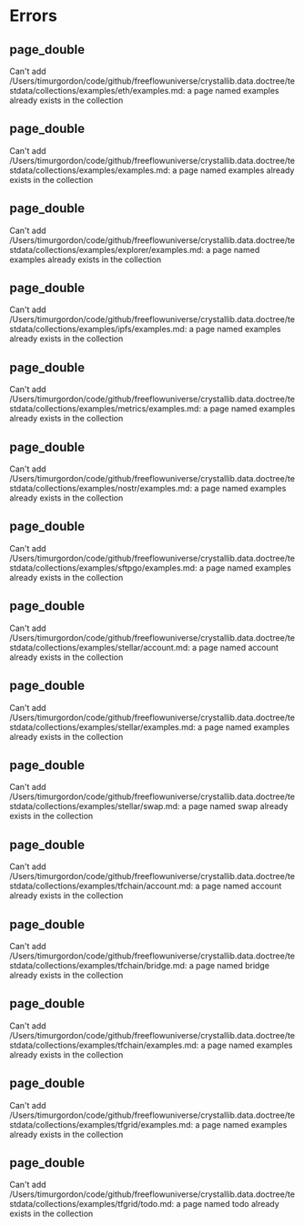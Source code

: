 # Errors



## page_double 

Can't add /Users/timurgordon/code/github/freeflowuniverse/crystallib.data.doctree/testdata/collections/examples/eth/examples.md: a page named examples already exists in the collection


## page_double 

Can't add /Users/timurgordon/code/github/freeflowuniverse/crystallib.data.doctree/testdata/collections/examples/examples.md: a page named examples already exists in the collection


## page_double 

Can't add /Users/timurgordon/code/github/freeflowuniverse/crystallib.data.doctree/testdata/collections/examples/explorer/examples.md: a page named examples already exists in the collection


## page_double 

Can't add /Users/timurgordon/code/github/freeflowuniverse/crystallib.data.doctree/testdata/collections/examples/ipfs/examples.md: a page named examples already exists in the collection


## page_double 

Can't add /Users/timurgordon/code/github/freeflowuniverse/crystallib.data.doctree/testdata/collections/examples/metrics/examples.md: a page named examples already exists in the collection


## page_double 

Can't add /Users/timurgordon/code/github/freeflowuniverse/crystallib.data.doctree/testdata/collections/examples/nostr/examples.md: a page named examples already exists in the collection


## page_double 

Can't add /Users/timurgordon/code/github/freeflowuniverse/crystallib.data.doctree/testdata/collections/examples/sftpgo/examples.md: a page named examples already exists in the collection


## page_double 

Can't add /Users/timurgordon/code/github/freeflowuniverse/crystallib.data.doctree/testdata/collections/examples/stellar/account.md: a page named account already exists in the collection


## page_double 

Can't add /Users/timurgordon/code/github/freeflowuniverse/crystallib.data.doctree/testdata/collections/examples/stellar/examples.md: a page named examples already exists in the collection


## page_double 

Can't add /Users/timurgordon/code/github/freeflowuniverse/crystallib.data.doctree/testdata/collections/examples/stellar/swap.md: a page named swap already exists in the collection


## page_double 

Can't add /Users/timurgordon/code/github/freeflowuniverse/crystallib.data.doctree/testdata/collections/examples/tfchain/account.md: a page named account already exists in the collection


## page_double 

Can't add /Users/timurgordon/code/github/freeflowuniverse/crystallib.data.doctree/testdata/collections/examples/tfchain/bridge.md: a page named bridge already exists in the collection


## page_double 

Can't add /Users/timurgordon/code/github/freeflowuniverse/crystallib.data.doctree/testdata/collections/examples/tfchain/examples.md: a page named examples already exists in the collection


## page_double 

Can't add /Users/timurgordon/code/github/freeflowuniverse/crystallib.data.doctree/testdata/collections/examples/tfgrid/examples.md: a page named examples already exists in the collection


## page_double 

Can't add /Users/timurgordon/code/github/freeflowuniverse/crystallib.data.doctree/testdata/collections/examples/tfgrid/todo.md: a page named todo already exists in the collection

